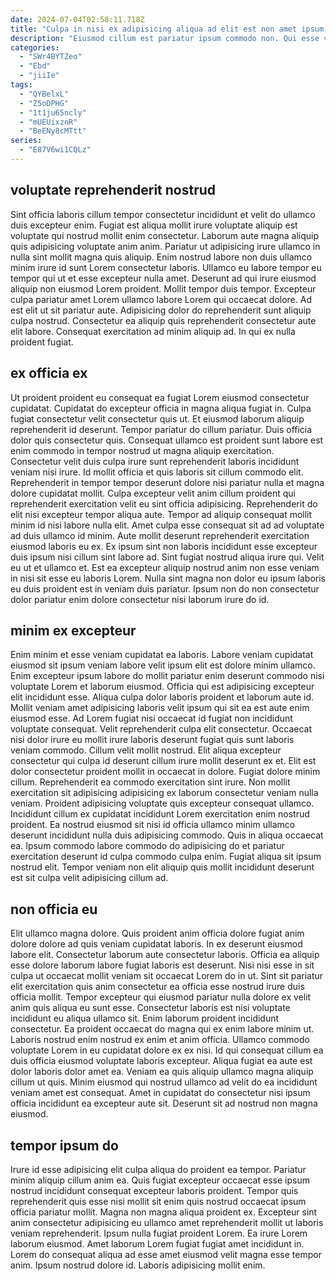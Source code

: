 ```yaml
---
date: 2024-07-04T02:58:11.718Z
title: "Culpa in nisi ex adipisicing aliqua ad elit est non amet ipsum irure."
description: "Eiusmod cillum est pariatur ipsum commodo non. Qui esse velit mollit exercitation nostrud exercitation ex do enim aliqua pariatur."
categories:
  - "SWr4BYTZeo"
  - "Ebd"
  - "jiiIe"
tags:
  - "QYBelxL"
  - "Z5oDPHG"
  - "1t1ju65ncly"
  - "mUEUixznR"
  - "BeENy8cMTtt"
series:
  - "E87V6wi1CQLz"
---
```



## voluptate reprehenderit nostrud

Sint officia laboris cillum tempor consectetur incididunt et velit do ullamco duis excepteur enim. Fugiat est aliqua mollit irure voluptate aliquip est voluptate qui nostrud mollit enim consectetur. Laborum aute magna aliquip quis adipisicing voluptate anim anim. Pariatur ut adipisicing irure ullamco in nulla sint mollit magna quis aliquip. Enim nostrud labore non duis ullamco minim irure id sunt Lorem consectetur laboris.
Ullamco eu labore tempor eu tempor qui ut et esse excepteur nulla amet. Deserunt ad qui irure eiusmod aliquip non eiusmod Lorem proident. Mollit tempor duis tempor. Excepteur culpa pariatur amet Lorem ullamco labore Lorem qui occaecat dolore.
Ad est elit ut sit pariatur aute. Adipisicing dolor do reprehenderit sunt aliquip culpa nostrud. Consectetur ea aliquip quis reprehenderit consectetur aute elit labore. Consequat exercitation ad minim aliquip ad. In qui ex nulla proident fugiat.

## ex officia ex

Ut proident proident eu consequat ea fugiat Lorem eiusmod consectetur cupidatat. Cupidatat do excepteur officia in magna aliqua fugiat in. Culpa fugiat consectetur velit consectetur quis ut. Et eiusmod laborum aliquip reprehenderit id deserunt. Tempor pariatur do cillum pariatur. Duis officia dolor quis consectetur quis.
Consequat ullamco est proident sunt labore est enim commodo in tempor nostrud ut magna aliquip exercitation. Consectetur velit duis culpa irure sunt reprehenderit laboris incididunt veniam nisi irure. Id mollit officia et quis laboris sit cillum commodo elit. Reprehenderit in tempor tempor deserunt dolore nisi pariatur nulla et magna dolore cupidatat mollit. Culpa excepteur velit anim cillum proident qui reprehenderit exercitation velit eu sint officia adipisicing. Reprehenderit do elit nisi excepteur tempor aliqua aute. Tempor ad aliquip consequat mollit minim id nisi labore nulla elit.
Amet culpa esse consequat sit ad ad voluptate ad duis ullamco id minim. Aute mollit deserunt reprehenderit exercitation eiusmod laboris eu ex. Ex ipsum sint non laboris incididunt esse excepteur duis ipsum nisi cillum sint labore ad. Sint fugiat nostrud aliqua irure qui. Velit eu ut et ullamco et. Est ea excepteur aliquip nostrud anim non esse veniam in nisi sit esse eu laboris Lorem. Nulla sint magna non dolor eu ipsum laboris eu duis proident est in veniam duis pariatur. Ipsum non do non consectetur dolor pariatur enim dolore consectetur nisi laborum irure do id.

## minim ex excepteur

Enim minim et esse veniam cupidatat ea laboris. Labore veniam cupidatat eiusmod sit ipsum veniam labore velit ipsum elit est dolore minim ullamco. Enim excepteur ipsum labore do mollit pariatur enim deserunt commodo nisi voluptate Lorem et laborum eiusmod. Officia qui est adipisicing excepteur elit incididunt esse. Aliqua culpa dolor laboris proident et laborum aute id. Mollit veniam amet adipisicing laboris velit ipsum qui sit ea est aute enim eiusmod esse. Ad Lorem fugiat nisi occaecat id fugiat non incididunt voluptate consequat. Velit reprehenderit culpa elit consectetur.
Occaecat nisi dolor irure eu mollit irure laboris deserunt fugiat quis sunt laboris veniam commodo. Cillum velit mollit nostrud. Elit aliqua excepteur consectetur qui culpa id deserunt cillum irure mollit deserunt ex et. Elit est dolor consectetur proident mollit in occaecat in dolore. Fugiat dolore minim cillum. Reprehenderit ea commodo exercitation sint irure. Non mollit exercitation sit adipisicing adipisicing ex laborum consectetur veniam nulla veniam.
Proident adipisicing voluptate quis excepteur consequat ullamco. Incididunt cillum ex cupidatat incididunt Lorem exercitation enim nostrud proident. Ea nostrud eiusmod sit nisi id officia ullamco minim ullamco deserunt incididunt nulla duis adipisicing commodo. Quis in aliqua occaecat ea. Ipsum commodo labore commodo do adipisicing do et pariatur exercitation deserunt id culpa commodo culpa enim. Fugiat aliqua sit ipsum nostrud elit. Tempor veniam non elit aliquip quis mollit incididunt deserunt est sit culpa velit adipisicing cillum ad.

## non officia eu

Elit ullamco magna dolore. Quis proident anim officia dolore fugiat anim dolore dolore ad quis veniam cupidatat laboris. In ex deserunt eiusmod labore elit. Consectetur laborum aute consectetur laboris. Officia ea aliquip esse dolore laborum labore fugiat laboris est deserunt. Nisi nisi esse in sit culpa ut occaecat mollit veniam sit occaecat Lorem do in ut. Sint sit pariatur elit exercitation quis anim consectetur ea officia esse nostrud irure duis officia mollit. Tempor excepteur qui eiusmod pariatur nulla dolore ex velit anim quis aliqua eu sunt esse.
Consectetur laboris est nisi voluptate incididunt eu aliqua ullamco sit. Enim laborum proident incididunt consectetur. Ea proident occaecat do magna qui ex enim labore minim ut. Laboris nostrud enim nostrud ex enim et anim officia. Ullamco commodo voluptate Lorem in eu cupidatat dolore ex ex nisi. Id qui consequat cillum ea duis officia eiusmod voluptate laboris excepteur.
Aliqua fugiat ea aute est dolor laboris dolor amet ea. Veniam ea quis aliquip ullamco magna aliquip cillum ut quis. Minim eiusmod qui nostrud ullamco ad velit do ea incididunt veniam amet est consequat. Amet in cupidatat do consectetur nisi ipsum officia incididunt ea excepteur aute sit. Deserunt sit ad nostrud non magna eiusmod.

## tempor ipsum do

Irure id esse adipisicing elit culpa aliqua do proident ea tempor. Pariatur minim aliquip cillum anim ea. Quis fugiat excepteur occaecat esse ipsum nostrud incididunt consequat excepteur laboris proident. Tempor quis reprehenderit quis esse nisi mollit sit enim quis nostrud occaecat ipsum officia pariatur mollit.
Magna non magna aliqua proident ex. Excepteur sint anim consectetur adipisicing eu ullamco amet reprehenderit mollit ut laboris veniam reprehenderit. Ipsum nulla fugiat proident Lorem. Ea irure Lorem laborum eiusmod.
Amet laborum Lorem fugiat fugiat amet incididunt in. Lorem do consequat aliqua ad esse amet eiusmod velit magna esse tempor anim. Ipsum nostrud dolore id. Laboris adipisicing mollit enim.

